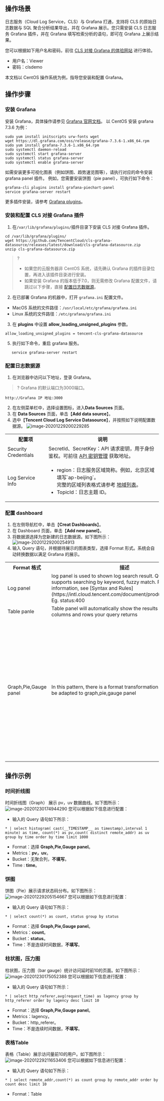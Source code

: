 ## 操作场景

日志服务（Cloud Log Service，CLS）与 Grafana 打通，支持将 CLS 的原始日志数据与 SQL 聚合分析结果导出，并在 Grafana 展示。您只需安装 CLS 日志服务 Grafana 插件，并在 Grafana 填写检索分析的语句，即可在 Grafana 上展示结果。

您可以根据如下用户名和密码，前往 [CLS 对接 Grafana 的体验网站](http://106.53.153.13:3000/d/r6mrhEbGz/cls-demo) 进行体验。
- 用户名：Viewer
- 密码：clsdemo

本文档以 CentOS 操作系统为例，指导您安装和配置 Grafana。

## 操作步骤

### 安装 Grafana

安装 Grafana，具体操作请参见 [Grafana 官网文档](https://grafana.com/docs/grafana/latest/installation/)。
以 CentOS 安装 grafana 7.3.6 为例：
```
sudo yum install initscripts urw-fonts wget
wget https://dl.grafana.com/oss/release/grafana-7.3.6-1.x86_64.rpm
sudo yum install grafana-7.3.6-1.x86_64.rpm
sudo systemctl daemon-reload
sudo systemctl start grafana-server
sudo systemctl status grafana-server 
sudo systemctl enable grafana-server  
```
如需安装更多可视化图表（例如饼图、趋势速览图等），请执行对应的命令安装 grafana panel 插件。
例如，您需要安装饼图（pie panel），可执行如下命令：
```
grafana-cli plugins install grafana-piechart-panel
service grafana-server restart
```
更多插件安装，请参考 [Grafana plugins](https://grafana.com/grafana/plugins?type=panel)。

### 安装和配置 CLS 对接 Grafana 插件

1. 在`/var/lib/grafana/plugins/`插件目录下安装 CLS 对接 Grafana 插件。
```
cd /var/lib/grafana/plugins/
wget https://github.com/TencentCloud/cls-grafana-datasource/releases/latest/download/cls-grafana-datasource.zip
unzip cls-grafana-datasource.zip
```
>? 
> - 如果您的云服务器非 CentOS 系统，请先确认 Grafana 的插件目录位置，再进入该插件目录进行安装。
> - 如果安装 Grafana 的版本低于7.0，则无需修改 Grafana 配置文件，请跳过以下步骤，直接 [配置日志数据源](#ConfigLogDataSource)。
> 
2. 在已部署 Grafana 的机器中，打开 `grafana.ini` 配置文件。
 - MacOS 系统的文件路径：`/usr/local/etc/grafana/grafana.ini`
 - Linux 系统的文件路径：`/etc/grafana/grafana.ini`
3. 在 **plugins** 中设置 **allow_loading_unsigned_plugins** 参数。
```
allow_loading_unsigned_plugins = tencent-cls-grafana-datasource
```
5. 执行如下命令，重启 grafana 服务。
```
   service grafana-server restart
```

### 配置日志数据源<span id="ConfigLogDataSource"></span>
1. 在浏览器中访问以下地址，登录 Grafana。
>? Grafana 的默认端口为3000端口。
>
```
http://Grafana IP 地址:3000
```
2. 在左侧菜单栏中，选择设置图标，进入**Data Sources** 页面。
3. 在 **Data Sources** 页面，单击【**Add data source**】。
4. 选中【**Tencent Cloud Log Service Datasource**】，并按照如下说明配置数据源。
![image-20201229200229285](https://main.qcloudimg.com/raw/275835ded7a0826d6027984ab9aa0b84.png)
<table>
<tr><th>配置项</th><th>说明</th><tr>
<tr><td>Security Credentials</td><td>SecretId、SecretKey：API 请求密钥，用于身份鉴权。可前往 <a href="https://console.cloud.tencent.com/cam/capi">API 密钥管理</a> 获取地址。</td><tr>
<tr><td>Log Service Info</td><td><ul><li>region：日志服务区域简称。例如，北京区域填写`ap-beijing`。</br>完整的区域列表格式请参考 <a href="https://cloud.tencent.com/document/product/614/18940">地域列表</a>。</li><li>TopicId：日志主题 ID。</li></ul></td><tr>
</table>

### 配置 dashboard

1. 在左侧导航栏中，单击【**Creat Dashboards**】。
2. 在 Dashboard 页面，单击【**Add new panel**】。
3. 将数据源选择为您新建的日志数据源。如下图所示：
   ![image-20201229200254913](https://main.qcloudimg.com/raw/b0981c7c5e43d803d0eb694f3b737060.png)
4. 输入 Query 语句，并根据待展示的图表类型，选择 Format 形式。系统会自动转换数据以满足 Grafana 的展示。
<table>
<tr><th>Format 格式</th><th>描述</th><th>配置项</th><tr>
<tr><td>Log panel</td><td>log panel is used to shown log search result. Query syntax supports searching by keyword, fuzzy match. For more information, see [Syntax and Rules](https://intl.cloud.tencent.com/document/product/614/30439). Eg. status:400</td><td>limit：用于指定返回日志检索结果条数。</td><tr>
<tr><td>Table panle</td><td>Table panel will automatically show the results of whatever columns and rows your query returns</td><td>无</td><tr>
<tr><td>Graph,Pie,Gauge panel</td><td>In this pattern, there is a format transformation where data will be adapted to graph,pie,gauge panel</td><td><ul><li>Metrics：待统计指标。</li><li>Bucket：（选填）聚合列名称。</li><li>Time : （选填）若 query 返回结果为连续时间数据，则需指定 time 字段。若无，则不填写。</li></ul></td><tr>
</table>


## 操作示例

### 时间折线图

时间折线图（Graph） 展示 pv，uv 数据曲线。如下图所示：
![image-20201230174944290](https://main.qcloudimg.com/raw/a2251243a6e592bed01ad372a8ebbc55.png)
您可以根据如下信息进行配置：
- 输入的 Query 语句如下所示：
```
* | select histogram( cast(__TIMESTAMP__ as timestamp),interval 1 minute) as time, count(*) as pv,count( distinct remote_addr) as uv group by time order by time limit 1000
```
- Format：选择 **Graph,Pie,Gauge panel**。
- Metrics：**pv，uv**。
- Bucket：无聚合列，**不填写**。
- Time : **time**。

### 饼图

饼图（Pie）展示请求状态码分布。如下图所示：
![image-20201229205154667](https://main.qcloudimg.com/raw/95bee33d6332e70ee01c49c5f69d13ac.png)
您可以根据如下信息进行配置：
- 输入的 Query 语句如下所示：
```
* | select count(*) as count, status group by status
```
- Format：选择 **Graph,Pie,Gauge panel**。
- Metrics：**count**。
- Bucket：**status**。
- Time：不是连续时间数据，**不填写**。

### 柱状图，压力图

柱状图，压力图（bar gauge）统计访问延时前10的页面。如下图所示：
![image-20201230175052388](https://main.qcloudimg.com/raw/c8c9cade19d03458a99747b851a2df4e.png)
您可以根据如下信息进行配置：
- 输入的 Query 语句如下所示：
```
* | select http_referer,avg(request_time) as lagency group by http_referer order by lagency desc limit 10
```
- Format：选择 **Graph,Pie,Gauge panel**。
- Metrics：lagency。
- Bucket：http_referer。
- Time：不是连续时间数据，**不填写**。

### 表格Table

表格（Table）展示访问量前10的用户。如下图所示：
![image-20201229211653406](https://main.qcloudimg.com/raw/afbde7667f22458e5ae6e34ede848a56.png)
您可以根据如下信息进行配置：
- 输入的 Query 语句如下所示：
```
* | select remote_addr,count(*) as count group by remote_addr order by count desc limit 10
```
- Format：Table



